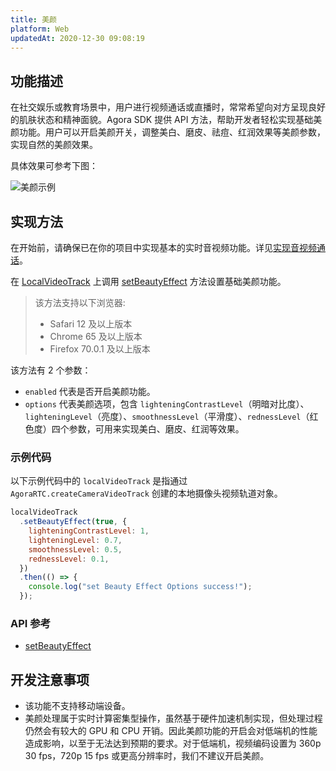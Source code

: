```yaml
---
title: 美颜
platform: Web
updatedAt: 2020-12-30 09:08:19
---
```


## 功能描述

在社交娱乐或教育场景中，用户进行视频通话或直播时，常常希望向对方呈现良好的肌肤状态和精神面貌。Agora SDK 提供 API 方法，帮助开发者轻松实现基础美颜功能。用户可以开启美颜开关，调整美白、磨皮、祛痘、红润效果等美颜参数，实现自然的美颜效果。

具体效果可参考下图：

![美颜示例](https://web-cdn.agora.io/docs-files/1553753110307)

## 实现方法

在开始前，请确保已在你的项目中实现基本的实时音视频功能。详见[实现音视频通话](basic_call_web_ng)。

在 [LocalVideoTrack](./API%20Reference/web/NG%20v4.0.0/interfaces/ilocalvideotrack.html) 上调用 [setBeautyEffect](./API%20Reference/web/NG%20v4.0.0/interfaces/ilocalvideotrack.html#setbeautyeffect) 方法设置基础美颜功能。

> 该方法支持以下浏览器:
>
> - Safari 12 及以上版本
> - Chrome 65 及以上版本
> - Firefox 70.0.1 及以上版本

该方法有 2 个参数：

- `enabled` 代表是否开启美颜功能。
- `options` 代表美颜选项，包含 `lighteningContrastLevel`（明暗对比度）、`lighteningLevel`（亮度）、`smoothnessLevel`（平滑度）、`rednessLevel`（红色度）四个参数，可用来实现美白、磨皮、红润等效果。

### 示例代码

以下示例代码中的 `localVideoTrack` 是指通过 `AgoraRTC.createCameraVideoTrack` 创建的本地摄像头视频轨道对象。

```js
localVideoTrack
  .setBeautyEffect(true, {
    lighteningContrastLevel: 1,
    lighteningLevel: 0.7,
    smoothnessLevel: 0.5,
    rednessLevel: 0.1,
  })
  .then(() => {
    console.log("set Beauty Effect Options success!");
  });
```

### API 参考

- [setBeautyEffect](./API%20Reference/web/NG%20v4.0.0/interfaces/ilocalvideotrack.html#setbeautyeffect)

## 开发注意事项

- 该功能不支持移动端设备。
- 美颜处理属于实时计算密集型操作，虽然基于硬件加速机制实现，但处理过程仍然会有较大的 GPU 和 CPU 开销。因此美颜功能的开启会对低端机的性能造成影响，以至于无法达到预期的要求。对于低端机，视频编码设置为 360p 30 fps，720p 15 fps 或更高分辨率时，我们不建议开启美颜。
